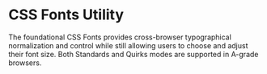 CSS Fonts Utility
===============

The foundational CSS Fonts provides cross-browser 
typographical normalization and control while still 
allowing users to choose and adjust their font size. 
Both Standards and Quirks modes are supported in A-grade browsers.
